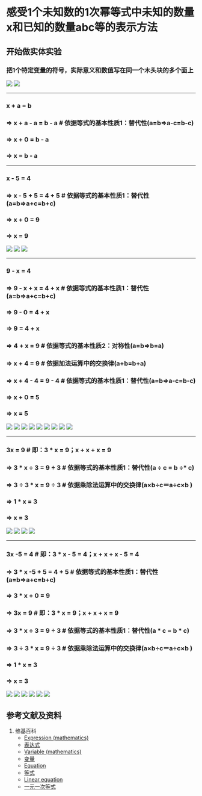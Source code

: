 ﻿# 感受1个未知数的1次幂等式中未知的数量x和已知的数量abc等的表示方法

## 开始做实体实验

###  把1个特定变量的符号，实际意义和数值写在同一个木头块的多个面上
![](/images/函数与解析几何/n个未知数和n次幂的等式/感受1个未知数的1次幂等式中未知的数量x和已知的数量abc等的表示方法/0a1.jpg)
![](/images/函数与解析几何/n个未知数和n次幂的等式/感受1个未知数的1次幂等式中未知的数量x和已知的数量abc等的表示方法/0a2.jpg)

----------------------------------------
### x + a = b 
### => x + a - a = b - a   # 依据等式的基本性质1：替代性(a=b=>a-c=b-c)
### => x + 0 = b - a
### => x = b - a
--------------------------------------
### x - 5 = 4 
### => x - 5 + 5 = 4 + 5  # 依据等式的基本性质1：替代性(a=b=>a+c=b+c)
### => x + 0 = 9
### => x = 9

![](/images/函数与解析几何/n个未知数和n次幂的等式/感受1个未知数的1次幂等式中未知的数量x和已知的数量abc等的表示方法/1a1.jpg)
![](/images/函数与解析几何/n个未知数和n次幂的等式/感受1个未知数的1次幂等式中未知的数量x和已知的数量abc等的表示方法/1a2.jpg)
![](/images/函数与解析几何/n个未知数和n次幂的等式/感受1个未知数的1次幂等式中未知的数量x和已知的数量abc等的表示方法/1a3.jpg)

---------------------------
### 9 - x = 4 
### => 9 - x + x = 4 + x   # 依据等式的基本性质1：替代性(a=b=>a+c=b+c)
### => 9 - 0 = 4 + x 
### => 9 = 4 + x 
### => 4 + x = 9 	    # 依据等式的基本性质2：对称性(a=b=>b=a)
### => x + 4 = 9 	    # 依据加法运算中的交换律(a+b=b+a)
### => x + 4 - 4 = 9 - 4    # 依据等式的基本性质1：替代性(a=b=>a-c=b-c)
### => x + 0 = 5
### => x = 5

![](/images/函数与解析几何/n个未知数和n次幂的等式/感受1个未知数的1次幂等式中未知的数量x和已知的数量abc等的表示方法/2a1.jpg)
![](/images/函数与解析几何/n个未知数和n次幂的等式/感受1个未知数的1次幂等式中未知的数量x和已知的数量abc等的表示方法/2a2.jpg)
![](/images/函数与解析几何/n个未知数和n次幂的等式/感受1个未知数的1次幂等式中未知的数量x和已知的数量abc等的表示方法/2a3.jpg)
![](/images/函数与解析几何/n个未知数和n次幂的等式/感受1个未知数的1次幂等式中未知的数量x和已知的数量abc等的表示方法/2a4.jpg)
![](/images/函数与解析几何/n个未知数和n次幂的等式/感受1个未知数的1次幂等式中未知的数量x和已知的数量abc等的表示方法/2a5.jpg)
![](/images/函数与解析几何/n个未知数和n次幂的等式/感受1个未知数的1次幂等式中未知的数量x和已知的数量abc等的表示方法/2a6.jpg)
![](/images/函数与解析几何/n个未知数和n次幂的等式/感受1个未知数的1次幂等式中未知的数量x和已知的数量abc等的表示方法/2a7.jpg)
![](/images/函数与解析几何/n个未知数和n次幂的等式/感受1个未知数的1次幂等式中未知的数量x和已知的数量abc等的表示方法/2a8.jpg)
![](/images/函数与解析几何/n个未知数和n次幂的等式/感受1个未知数的1次幂等式中未知的数量x和已知的数量abc等的表示方法/2a9.jpg)

------------------------
### 3x = 9 		    # 即：3 * x = 9；x + x + x = 9
### => 3 * x ÷ 3 = 9 ÷ 3   # 依据等式的基本性质1：替代性(a ÷  c = b ÷* c)
### => 3 ÷ 3 * x  = 9 ÷ 3  # 依据乘除法运算中的交换律(a×b÷c＝a÷c×b )
### => 1 * x = 3 	   
### => x = 3
![](/images/函数与解析几何/n个未知数和n次幂的等式/感受1个未知数的1次幂等式中未知的数量x和已知的数量abc等的表示方法/3a1.jpg)
![](/images/函数与解析几何/n个未知数和n次幂的等式/感受1个未知数的1次幂等式中未知的数量x和已知的数量abc等的表示方法/3a2.jpg)
![](/images/函数与解析几何/n个未知数和n次幂的等式/感受1个未知数的1次幂等式中未知的数量x和已知的数量abc等的表示方法/3a3.jpg)
![](/images/函数与解析几何/n个未知数和n次幂的等式/感受1个未知数的1次幂等式中未知的数量x和已知的数量abc等的表示方法/3a4.jpg)

------------------------

### 3x -5 = 4		         # 即：3 * x - 5 = 4；x + x + x - 5 = 4
### => 3 * x -5 + 5 = 4 + 5    # 依据等式的基本性质1：替代性(a=b=>a+c=b+c)
### => 3 * x + 0 = 9
### => 3x = 9 		    # 即：3 * x = 9；x + x + x = 9
### => 3 * x ÷ 3 = 9 ÷ 3   # 依据等式的基本性质1：替代性(a * c = b * c)
### => 3 ÷ 3 * x  = 9 ÷ 3  # 依据乘除法运算中的交换律(a×b÷c＝a÷c×b )
### => 1 * x = 3 	   
### => x = 3

![](/images/函数与解析几何/n个未知数和n次幂的等式/感受1个未知数的1次幂等式中未知的数量x和已知的数量abc等的表示方法/4a1.jpg)
![](/images/函数与解析几何/n个未知数和n次幂的等式/感受1个未知数的1次幂等式中未知的数量x和已知的数量abc等的表示方法/4a2.jpg)
![](/images/函数与解析几何/n个未知数和n次幂的等式/感受1个未知数的1次幂等式中未知的数量x和已知的数量abc等的表示方法/4a3.jpg)
![](/images/函数与解析几何/n个未知数和n次幂的等式/感受1个未知数的1次幂等式中未知的数量x和已知的数量abc等的表示方法/4a4.jpg)
![](/images/函数与解析几何/n个未知数和n次幂的等式/感受1个未知数的1次幂等式中未知的数量x和已知的数量abc等的表示方法/4a5.jpg)
![](/images/函数与解析几何/n个未知数和n次幂的等式/感受1个未知数的1次幂等式中未知的数量x和已知的数量abc等的表示方法/4a6.jpg)

## 参考文献及资料

1. 维基百科
	- [Expression (mathematics)](https://en.wikipedia.org/wiki/Expression_(mathematics)) 
	- [表达式](https://zh.wikipedia.org/wiki/%E8%A1%A8%E9%81%94%E5%BC%8F) 
	- [Variable (mathematics)](https://en.wikipedia.org/wiki/Variable_(mathematics)) 
	- [变量](https://zh.wikipedia.org/wiki/%E8%AE%8A%E6%95%B8) 
	- [Equation](https://en.wikipedia.org/wiki/Equation) 
	- [等式](https://zh.wikipedia.org/wiki/%E6%96%B9%E7%A8%8B) 
	- [Linear equation](https://en.wikipedia.org/wiki/Linear_equation) 
	- [一元一次等式](https://zh.wikipedia.org/wiki/%E4%B8%80%E6%AC%A1%E6%96%B9%E7%A8%8B#%E4%B8%80%E5%85%83%E4%B8%80%E6%AC%A1%E6%96%B9%E7%A8%8B%E5%BC%8F) 